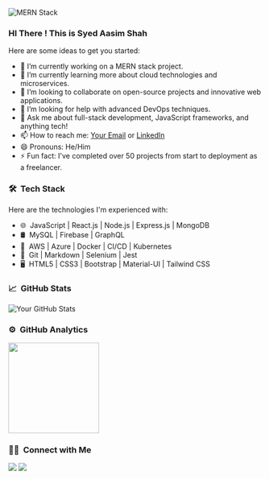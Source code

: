 ![MERN Stack](https://media.licdn.com/dms/image/D4D16AQEMSl_7-ln2ow/profile-displaybackgroundimage-shrink_350_1400/0/1702805596732?e=1717632000&v=beta&t=7zmpJAiXHCEPeZ0hUntSSB1aZXdcEjzksczhSL5L4dw)

### HI There ! This is Syed Aasim Shah

Here are some ideas to get you started:

- 🔭 I’m currently working on a MERN stack project.
- 🌱 I’m currently learning more about cloud technologies and microservices.
- 👯 I’m looking to collaborate on open-source projects and innovative web applications.
- 🤔 I’m looking for help with advanced DevOps techniques.
- 💬 Ask me about full-stack development, JavaScript frameworks, and anything tech!
- 📫 How to reach me: [Your Email](mailto:youremail@example.com) or [LinkedIn](https://www.linkedin.com/in/yourprofile/)
- 😄 Pronouns: He/Him
- ⚡ Fun fact: I've completed over 50 projects from start to deployment as a freelancer.

### 🛠 &nbsp;Tech Stack

Here are the technologies I'm experienced with:

- 🌐 &nbsp;JavaScript | React.js | Node.js | Express.js | MongoDB
- 🛢 &nbsp;MySQL | Firebase | GraphQL
- 🚀 &nbsp;AWS | Azure | Docker | CI/CD | Kubernetes
- 🔧 &nbsp;Git | Markdown | Selenium | Jest
- 🖥 &nbsp;HTML5 | CSS3 | Bootstrap | Material-UI | Tailwind CSS

### 📈 &nbsp;GitHub Stats

![Your GitHub Stats](https://github-readme-stats.vercel.app/api?username=aasim-shah&show_icons=true&theme=tokyonight)

### ⚙️ &nbsp;GitHub Analytics

<p align="left">
<a href="https://github.com/aasim-shah">
  <img height="180em" src="https://github-readme-stats-eight-theta.vercel.app/api/top-langs/?username=aasim-shah&theme=buefy&layout=compact" />
</a>
</p>

### 🤝🏻 &nbsp;Connect with Me

<p align="left">
<a href="https://linkedin.com/in/yourprofile"><img src="https://img.shields.io/badge/-LinkedIn-0077B5?style=flat&logo=LinkedIn&logoColor=white"/></a>
<a href="mailto:youremail@example.com"><img src="https://img.shields.io/badge/-Email-D14836?style=flat&logo=Gmail&logoColor=white"/></a>
</p>
